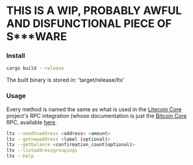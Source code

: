 # THIS IS A WIP, PROBABLY AWFUL AND DISFUNCTIONAL PIECE OF S***WARE

### Install

```bash
cargo build --release
```
The built binary is stored in: 'target/release/ltx'

### Usage

Every method is named the same as what is used in the [Litecoin Core](https://github.com/litecoin-project/litecoin)
project's RPC integration (whose documentation is just the [Bitcoin Core](https://github.com/bitcoin/bitcoin)
RPC, available [here](https://developer.bitcoin.org/reference/rpc/).

```bash
ltx --sendtoaddress <address> <amount>
ltx --getnewaddress <label (optional)>
ltx --getbalance <confirmation_count(optional)>
ltx --listaddressgroupings
ltx --help
```

